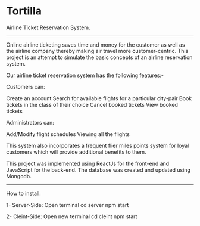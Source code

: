 # Tortilla


Airline Ticket Reservation System.

-----------------------------------------------------------------------------------------------


Online airline ticketing saves time and money for the customer as well as the airline company thereby making air travel more customer-centric. This project is an attempt to simulate the basic concepts of an airline reservation system.

Our airline ticket reservation system has the following features:-

Customers can:

  Create an account
  Search for available flights for a particular city-pair
  Book tickets in the class of their choice
  Cancel booked tickets
  View booked tickets


Administrators can:

  Add/Modify flight schedules
  Viewing all the flights

This system also incorporates a frequent flier miles points system for loyal customers which will provide additional benefits to them.

This project was implemented using ReactJs for the front-end and JavaScript for the back-end. The database was created and updated using Mongodb.

-----------------------------------------------------------------------------------------------

How to install:

1- Server-Side:
	Open terminal
	cd server
	npm start

2- Cleint-Side:
	Open new terminal
	cd cleint
	npm start

